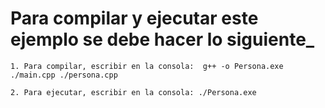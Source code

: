 # Para compilar y ejecutar este ejemplo se debe hacer lo siguiente_




```
1. Para compilar, escribir en la consola:  g++ -o Persona.exe ./main.cpp ./persona.cpp

2. Para ejecutar, escribir en la consola: ./Persona.exe
```
